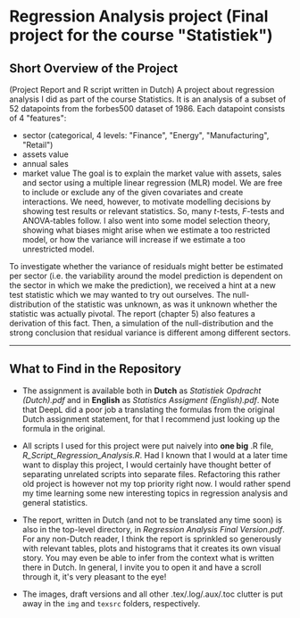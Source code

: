 # Regression Analysis project (Final project for the course "Statistiek")

## Short Overview of the Project
 (Project Report and R script written in Dutch) A project about regression analysis I did as part of the course Statistics.
 It is an analysis of a subset of 52 datapoints from the forbes500 dataset of 1986. Each datapoint consists of 4 "features":
  - sector (categorical, 4 levels: "Finance", "Energy", "Manufacturing", "Retail")
  - assets value
  - annual sales
  - market value
The goal is to explain the market value with assets, sales and sector using a multiple linear regression (MLR) model. We are free to include
or exclude any of the given covariates and create interactions. We need, however, to motivate modelling decisions by showing test results or
relevant statistics. So, many $t$-tests, $F$-tests and ANOVA-tables follow. I also went into some model selection theory, showing what biases
might arise when we estimate a too restricted model, or how the variance will increase if we estimate a too unrestricted model. 

To investigate whether the variance of residuals might better be estimated per sector (i.e. the variability around the model prediction is dependent 
on the sector in which we make the prediction), we received a hint at a new test statistic which we may wanted to try out ourselves. The null-distribution
of the statistic was unknown, as was it unknown whether the statistic was actually pivotal. The report (chapter 5) also features a derivation of this fact. Then,
a simulation of the null-distribution and the strong conclusion that residual variance is different among different sectors.

---

## What to Find in the Repository
 - The assignment is available both in **Dutch** as *Statistiek Opdracht (Dutch).pdf* and in **English** as *Statistics Assigment (English).pdf*. Note that DeepL did a poor job a translating the formulas from the original Dutch assignment statement, for that I recommend just looking up the formula in the original.
   
 - All scripts I used for this project were put naively into **one big** .R file, *R_Script_Regression_Analysis.R*. Had I known that I would at a later time want to display this project, 
I would certainly have thought better of separating unrelated scripts into separate files. Refactoring this rather old project is however not my top priority right now. I would
rather spend my time learning some new interesting topics in regression analysis and general statistics.

 - The report, written in Dutch (and not to be translated any time soon) is also in the top-level directory, in *Regression Analysis Final Version.pdf*. For any non-Dutch reader, I think the report is sprinkled so
generously with relevant tables, plots and histograms that it creates its own visual story. You may even be able to infer from the context what is written there in Dutch. In general, I invite you to open it and
have a scroll through it, it's very pleasant to the eye!

 - The images, draft versions and all other .tex/.log/.aux/.toc clutter is put away in the `img` and `texsrc` folders, respectively.

